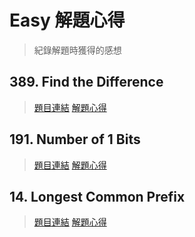 # Easy 解題心得
> 紀錄解題時獲得的感想

## 389. Find the Difference
> [題目連結](https://leetcode.com/problems/find-the-difference/)
> [解題心得](https://medium.com/@TitaLiu/leetcode-%E8%A7%A3%E9%A1%8C%E7%B4%80%E9%8C%84-389-find-the-difference-c7589bd7faf6)

## 191. Number of 1 Bits
> [題目連結](https://leetcode.com/problems/number-of-1-bits/)
> [解題心得](https://titaliu1224.github.io/posts/LeetCode_191_Number_of_1_Bits/)

## 14. Longest Common Prefix
> [題目連結](https://leetcode.com/problems/longest-common-prefix/description/)
> [解題心得](https://titaliu1224.github.io/posts/LeetCode_14_Longest_Common_Prefix/)
